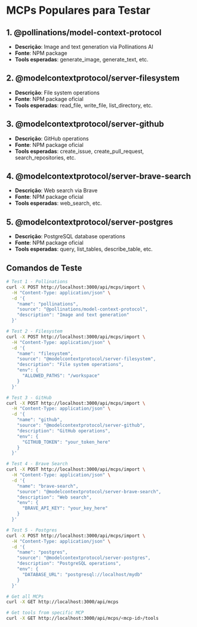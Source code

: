 # MCPs Populares para Testar

## 1. @pollinations/model-context-protocol
- **Descrição**: Image and text generation via Pollinations AI
- **Fonte**: NPM package
- **Tools esperadas**: generate_image, generate_text, etc.

## 2. @modelcontextprotocol/server-filesystem
- **Descrição**: File system operations
- **Fonte**: NPM package oficial
- **Tools esperadas**: read_file, write_file, list_directory, etc.

## 3. @modelcontextprotocol/server-github
- **Descrição**: GitHub operations
- **Fonte**: NPM package oficial
- **Tools esperadas**: create_issue, create_pull_request, search_repositories, etc.

## 4. @modelcontextprotocol/server-brave-search
- **Descrição**: Web search via Brave
- **Fonte**: NPM package oficial
- **Tools esperadas**: web_search, etc.

## 5. @modelcontextprotocol/server-postgres
- **Descrição**: PostgreSQL database operations
- **Fonte**: NPM package oficial
- **Tools esperadas**: query, list_tables, describe_table, etc.

## Comandos de Teste

```bash
# Test 1 - Pollinations
curl -X POST http://localhost:3000/api/mcps/import \
  -H "Content-Type: application/json" \
  -d '{
    "name": "pollinations",
    "source": "@pollinations/model-context-protocol",
    "description": "Image and text generation"
  }'

# Test 2 - Filesystem
curl -X POST http://localhost:3000/api/mcps/import \
  -H "Content-Type: application/json" \
  -d '{
    "name": "filesystem",
    "source": "@modelcontextprotocol/server-filesystem",
    "description": "File system operations",
    "env": {
      "ALLOWED_PATHS": "/workspace"
    }
  }'

# Test 3 - GitHub
curl -X POST http://localhost:3000/api/mcps/import \
  -H "Content-Type: application/json" \
  -d '{
    "name": "github",
    "source": "@modelcontextprotocol/server-github",
    "description": "GitHub operations",
    "env": {
      "GITHUB_TOKEN": "your_token_here"
    }
  }'

# Test 4 - Brave Search
curl -X POST http://localhost:3000/api/mcps/import \
  -H "Content-Type: application/json" \
  -d '{
    "name": "brave-search",
    "source": "@modelcontextprotocol/server-brave-search",
    "description": "Web search",
    "env": {
      "BRAVE_API_KEY": "your_key_here"
    }
  }'

# Test 5 - Postgres
curl -X POST http://localhost:3000/api/mcps/import \
  -H "Content-Type: application/json" \
  -d '{
    "name": "postgres",
    "source": "@modelcontextprotocol/server-postgres",
    "description": "PostgreSQL operations",
    "env": {
      "DATABASE_URL": "postgresql://localhost/mydb"
    }
  }'

# Get all MCPs
curl -X GET http://localhost:3000/api/mcps

# Get tools from specific MCP
curl -X GET http://localhost:3000/api/mcps/<mcp-id>/tools
```
